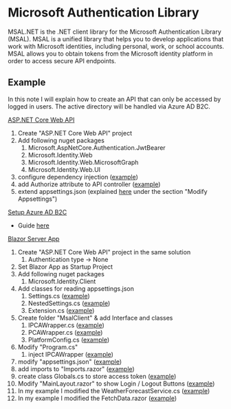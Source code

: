 # Microsoft Authentication Library

MSAL.NET is the .NET client library for the Microsoft Authentication Library (MSAL). MSAL is a unified library that helps you to develop applications that work with Microsoft identities, including personal, work, or school accounts. MSAL allows you to obtain tokens from the Microsoft identity platform in order to access secure API endpoints.

## Example

In this note I will explain how to create an API that can only be accessed by logged in users. The active directory will be handled via Azure AD B2C.

<ins>ASP.NET Core Web API</ins>
1. Create "ASP.NET Core Web API" project
2. Add following nuget packages
	1. Microsoft.AspNetCore.Authentication.JwtBearer
	2. Microsoft.Identity.Web
	3. Microsoft.Identity.Web.MicrosoftGraph
	4. Microsoft.Identity.Web.UI
3. configure dependency injection ([example]())
4. add Authorize attribute to API controller ([example]())
5. extend appsettings.json (explained [here](https://github.com/lucasmenke/Notes/blob/main/IT/Azure/ActiveDirectory/Azure-AD-B2C.md) under the section "Modify Appsettings")

<ins>Setup Azure AD B2C</ins>
- Guide [here](https://github.com/lucasmenke/Notes/blob/main/IT/Azure/ActiveDirectory/Azure-AD-B2C.md)

<ins>Blazor Server App</ins>
1. Create "ASP.NET Core Web API" project in the same solution
	1. Authentication type -> None
2. Set Blazor App as Startup Project
3. Add following nuget packages
	1. Microsoft.Identity.Client
4. Add classes for reading appsettings.json
	1. Settings.cs ([example]())
	2. NestedSettings.cs ([example]())
	3. Extension.cs ([example]())
5. Create folder "MsalClient" & add Interface and classes
	1. IPCAWrapper.cs ([example]())
	2. PCAWrapper.cs ([example]())
	3. PlatformConfig.cs ([example]())
6. Modify "Program.cs"
	1. inject IPCAWrapper ([example]())
7. modify "appsettings.json" ([example]())
8. add imports to "Imports.razor" ([example]())
9. create class Globals.cs to store access token ([example]())
10. Modify "MainLayout.razor" to show Login / Logout Buttons ([example]())
11. In my example I modified the WeatherForecastService.cs ([example]())
12. In my example I modified the FetchData.razor ([example]())